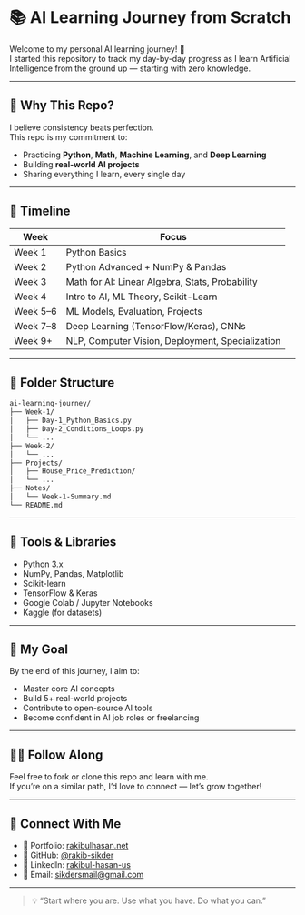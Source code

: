 
# 📚 AI Learning Journey from Scratch

Welcome to my personal AI learning journey! 🚀  
I started this repository to track my day-by-day progress as I learn Artificial Intelligence from the ground up — starting with zero knowledge.

---

## 🧠 Why This Repo?

I believe consistency beats perfection.  
This repo is my commitment to:
- Practicing **Python**, **Math**, **Machine Learning**, and **Deep Learning**
- Building **real-world AI projects**
- Sharing everything I learn, every single day

---

## 📅 Timeline

| Week | Focus |
|------|-------|
| Week 1 | Python Basics |
| Week 2 | Python Advanced + NumPy & Pandas |
| Week 3 | Math for AI: Linear Algebra, Stats, Probability |
| Week 4 | Intro to AI, ML Theory, Scikit-Learn |
| Week 5–6 | ML Models, Evaluation, Projects |
| Week 7–8 | Deep Learning (TensorFlow/Keras), CNNs |
| Week 9+ | NLP, Computer Vision, Deployment, Specialization |

---

## 📂 Folder Structure

```bash
ai-learning-journey/
├── Week-1/
│   ├── Day-1_Python_Basics.py
│   ├── Day-2_Conditions_Loops.py
│   └── ...
├── Week-2/
│   └── ...
├── Projects/
│   ├── House_Price_Prediction/
│   └── ...
├── Notes/
│   └── Week-1-Summary.md
└── README.md
```

---

## 🚀 Tools & Libraries

- Python 3.x
- NumPy, Pandas, Matplotlib
- Scikit-learn
- TensorFlow & Keras
- Google Colab / Jupyter Notebooks
- Kaggle (for datasets)

---

## 🌱 My Goal

By the end of this journey, I aim to:
- Master core AI concepts
- Build 5+ real-world projects
- Contribute to open-source AI tools
- Become confident in AI job roles or freelancing

---

## 🧑‍💻 Follow Along

Feel free to fork or clone this repo and learn with me.  
If you’re on a similar path, I’d love to connect — let’s grow together!

---

## 🔗 Connect With Me

- 💼 Portfolio: [rakibulhasan.net](https://rakibulhasan.net)
- 🐙 GitHub: [@rakib-sikder](https://github.com/rakib-sikder)
- 🔗 LinkedIn: [rakibul-hasan-us](https://www.linkedin.com/in/rakibul-hasan-us)
- 📧 Email: sikdersmail@gmail.com

---

> 💡 “Start where you are. Use what you have. Do what you can.”
